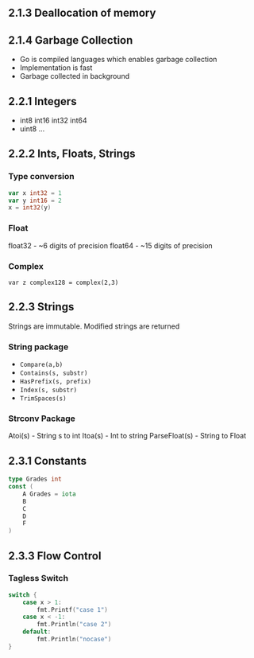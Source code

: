 ## 2.1.3 Deallocation of memory


## 2.1.4 Garbage Collection
- Go is compiled languages which enables garbage collection
- Implementation is fast
- Garbage collected in background

## 2.2.1 Integers
- int8 int16 int32 int64
- uint8 ...

## 2.2.2 Ints, Floats, Strings
### Type conversion
```go
var x int32 = 1
var y int16 = 2
x = int32(y)
```
### Float
float32 - ~6 digits of precision
float64 - ~15 digits of precision

### Complex
`var z complex128 = complex(2,3)`

## 2.2.3 Strings
Strings are immutable. Modified strings are returned
### String package
- `Compare(a,b)`
- `Contains(s, substr)`
- `HasPrefix(s, prefix)`
- `Index(s, substr)`
- `TrimSpaces(s)`

### Strconv Package
Atoi(s) - String s to int
Itoa(s) - Int to string
ParseFloat(s) - String to Float

## 2.3.1 Constants
```go
type Grades int
const (
	A Grades = iota
	B
	C
	D
	F
)
```

## 2.3.3 Flow Control
### Tagless Switch
```go
switch {
	case x > 1:
		fmt.Printf("case 1")
	case x < -1:
		fmt.Println("case 2")
	default:
		fmt.Println("nocase")
}
```
